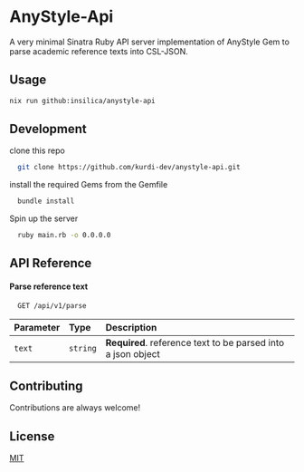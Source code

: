 # AnyStyle-Api

A very minimal Sinatra Ruby API server implementation of AnyStyle Gem to parse
academic reference texts into CSL-JSON.

## Usage

```bash
nix run github:insilica/anystyle-api
```

## Development

clone this repo

```bash
  git clone https://github.com/kurdi-dev/anystyle-api.git
```

install the required Gems from the Gemfile

```bash
  bundle install
```

Spin up the server

```bash
  ruby main.rb -o 0.0.0.0
```

## API Reference

#### Parse reference text

```http
  GET /api/v1/parse
```

| Parameter | Type     | Description                                                  |
| :-------- | :------- | :----------------------------------------------------------- |
| `text`    | `string` | **Required**. reference text to be parsed into a json object |

## Contributing

Contributions are always welcome!

## License

[MIT](https://choosealicense.com/licenses/mit/)

